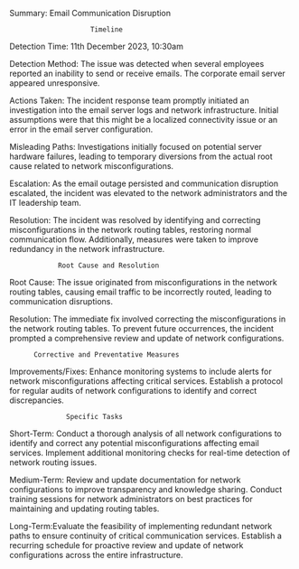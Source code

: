 Summary: Email Communication Disruption

                        Timeline

Detection Time:   11th December 2023, 10:30am

Detection Method: The issue was detected when several employees reported an inability to send or receive emails. The corporate email server appeared unresponsive.

Actions Taken: The incident response team promptly initiated an investigation into the email server logs and network infrastructure.
Initial assumptions were that this might be a localized connectivity issue or an error in the email server configuration.

Misleading Paths: Investigations initially focused on potential server hardware failures, leading to temporary diversions from the actual root cause related to network misconfigurations.

Escalation: As the email outage persisted and communication disruption escalated, the incident was elevated to the network administrators and the IT leadership team.

Resolution: The incident was resolved by identifying and correcting misconfigurations in the network routing tables, restoring normal communication flow. Additionally, measures were taken to improve redundancy in the network infrastructure.

                Root Cause and Resolution

Root Cause: The issue originated from misconfigurations in the network routing tables, causing email traffic to be incorrectly routed, leading to communication disruptions.

Resolution: The immediate fix involved correcting the misconfigurations in the network routing tables. To prevent future occurrences, the incident prompted a comprehensive review and update of network configurations.

          Corrective and Preventative Measures

Improvements/Fixes: Enhance monitoring systems to include alerts for network misconfigurations affecting critical services.
Establish a protocol for regular audits of network configurations to identify and correct discrepancies.

                  Specific Tasks

Short-Term: Conduct a thorough analysis of all network configurations to identify and correct any potential misconfigurations affecting email services.
Implement additional monitoring checks for real-time detection of network routing issues.

Medium-Term: Review and update documentation for network configurations to improve transparency and knowledge sharing.
Conduct training sessions for network administrators on best practices for maintaining and updating routing tables.

Long-Term:Evaluate the feasibility of implementing redundant network paths to ensure continuity of critical communication services.
Establish a recurring schedule for proactive review and update of network configurations across the entire infrastructure.
